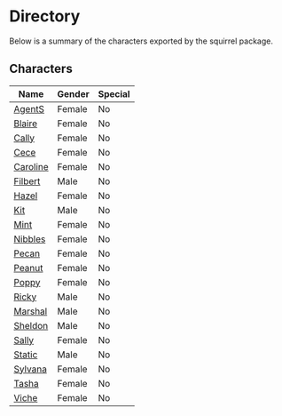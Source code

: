 # Directory
Below is a summary of the characters exported by the squirrel package.
## Characters
|Name|Gender|Special|
|---|---|---|
|[AgentS](./character/squirrel/agents.go)|Female|No|
|[Blaire](./character/squirrel/blaire.go)|Female|No|
|[Cally](./character/squirrel/cally.go)|Female|No|
|[Cece](./character/squirrel/cece.go)|Female|No|
|[Caroline](./character/squirrel/caroline.go)|Female|No|
|[Filbert](./character/squirrel/filbert.go)|Male|No|
|[Hazel](./character/squirrel/hazel.go)|Female|No|
|[Kit](./character/squirrel/kit.go)|Male|No|
|[Mint](./character/squirrel/mint.go)|Female|No|
|[Nibbles](./character/squirrel/nibbles.go)|Female|No|
|[Pecan](./character/squirrel/pecan.go)|Female|No|
|[Peanut](./character/squirrel/peanut.go)|Female|No|
|[Poppy](./character/squirrel/poppy.go)|Female|No|
|[Ricky](./character/squirrel/ricky.go)|Male|No|
|[Marshal](./character/squirrel/marshal.go)|Male|No|
|[Sheldon](./character/squirrel/sheldon.go)|Male|No|
|[Sally](./character/squirrel/sally.go)|Female|No|
|[Static](./character/squirrel/static.go)|Male|No|
|[Sylvana](./character/squirrel/sylvana.go)|Female|No|
|[Tasha](./character/squirrel/tasha.go)|Female|No|
|[Viche](./character/squirrel/viche.go)|Female|No|
